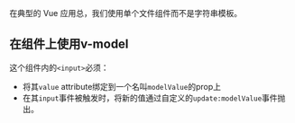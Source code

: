 在典型的 Vue 应用总，我们使用单个文件组件而不是字符串模板。

## 在组件上使用v-model

这个组件内的`<input>`必须：

- 将其`value` attribute绑定到一个名叫`modelValue`的prop上
- 在其`input`事件被触发时，将新的值通过自定义的`update:modelValue`事件抛出。